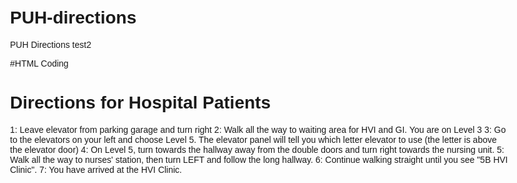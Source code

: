 # PUH-directions
PUH Directions test2

#HTML Coding
<!DOCTYPE html>
<html lang="en">
<head>
    <meta charset="UTF-8">
    <meta name="viewport" content="width=device-width, initial-scale=1.0">
    <title>Directions for Hospital Patients</title>
    <style>
        body {
            font-family: Arial, sans-serif;
            max-width: 800px;
            margin: auto;
            padding: 20px;
        }
    </style>
</head>
<body>
    <h1>Directions for Hospital Patients</h1>
    <p>1: Leave elevator from parking garage and turn right
       2: Walk all the way to waiting area for HVI and GI. You are on Level 3
       3: Go to the elevators on your left and choose Level 5. The elevator panel will tell you which letter elevator to use (the letter is above the elevator door)
       4: On Level 5, turn towards the hallway away from the double doors and turn right towards the nursing unit.
       5: Walk all the way to nurses' station, then turn LEFT and follow the long hallway.
       6: Continue walking straight until you see "5B HVI Clinic". 
       7: You have arrived at the HVI Clinic. </p>
</body>
</html>
